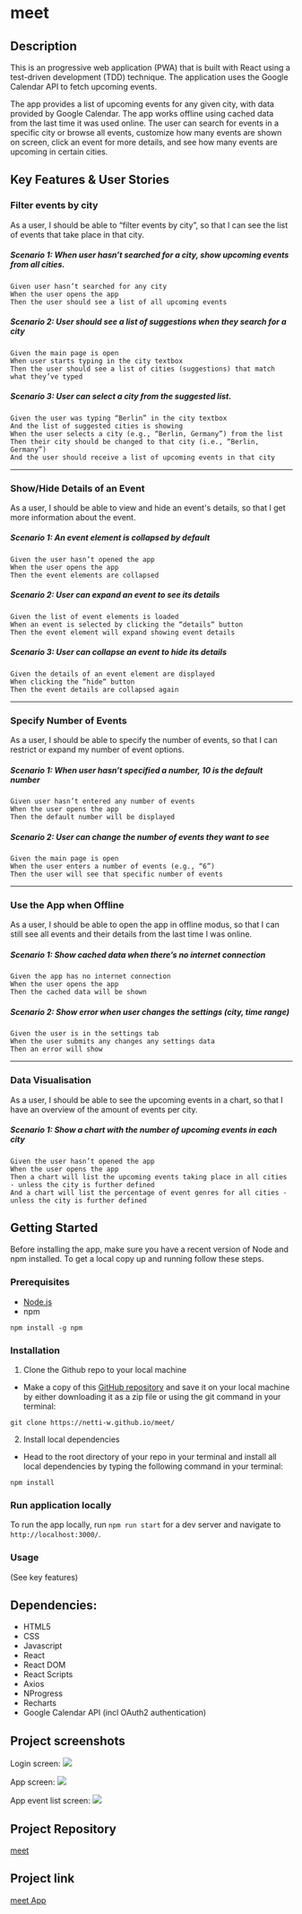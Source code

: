 # meet

## Description
This is an progressive web application (PWA) that is built with React using a test-driven development (TDD) technique. The application uses the Google Calendar API to fetch upcoming events.

The app provides a list of upcoming events for any given city, with data provided by Google Calendar. The app works offline using cached data from the last time it was used online. The user can search for events in a specific city or browse all events, customize how many events are shown on screen, click an event for more details, and see how many events are upcoming in certain cities.

## Key Features & User Stories
### Filter events by city
As a user, I should be able to “filter events by city”, so that I can see the list of events that take place in that city.
##### Scenario 1: When user hasn’t searched for a city, show upcoming events from all cities.
```
Given user hasn’t searched for any city
When the user opens the app
Then the user should see a list of all upcoming events
```
##### Scenario 2: User should see a list of suggestions when they search for a city
```
Given the main page is open
When user starts typing in the city textbox
Then the user should see a list of cities (suggestions) that match what they’ve typed
```
##### Scenario 3: User can select a city from the suggested list.
```
Given the user was typing “Berlin” in the city textbox
And the list of suggested cities is showing
When the user selects a city (e.g., “Berlin, Germany”) from the list
Then their city should be changed to that city (i.e., “Berlin, Germany”)
And the user should receive a list of upcoming events in that city
```
---
### Show/Hide Details of an Event
As a user, I should be able to view and hide an event's details, so that I get more information about the event.
##### Scenario 1: An event element is collapsed by default
```
Given the user hasn’t opened the app
When the user opens the app
Then the event elements are collapsed
```
##### Scenario 2: User can expand an event to see its details
```
Given the list of event elements is loaded
When an event is selected by clicking the “details“ button
Then the event element will expand showing event details
```
##### Scenario 3: User can collapse an event to hide its details
```
Given the details of an event element are displayed
When clicking the “hide“ button
Then the event details are collapsed again
```
---
### Specify Number of Events
As a user, I should be able to specify the number of events, so that I can restrict or expand my number of event options. 
##### Scenario 1: When user hasn’t specified a number, 10 is the default number
```
Given user hasn’t entered any number of events 
When the user opens the app
Then the default number will be displayed
```
##### Scenario 2: User can change the number of events they want to see
```
Given the main page is open
When the user enters a number of events (e.g., “6”)
Then the user will see that specific number of events 
```
---
### Use the App when Offline
As a user, I should be able to open the app in offline modus, so that I can still see all events and their details from the last time I was online.
##### Scenario 1: Show cached data when there’s no internet connection
```
Given the app has no internet connection 
When the user opens the app
Then the cached data will be shown
```
##### Scenario 2: Show error when user changes the settings (city, time range)
```
Given the user is in the settings tab 
When the user submits any changes any settings data
Then an error will show
```
---
### Data Visualisation
As a user, I should be able to see the upcoming events in a chart, so that I have an overview of the amount of events per city.
##### Scenario 1: Show a chart with the number of upcoming events in each city
```
Given the user hasn’t opened the app
When the user opens the app
Then a chart will list the upcoming events taking place in all cities - unless the city is further defined
And a chart will list the percentage of event genres for all cities - unless the city is further defined
```

## Getting Started
Before installing the app, make sure you have a recent version of Node and npm installed. To get a local copy up and running follow these steps. 

### Prerequisites
- [Node.js](https://nodejs.org/en/download/)
- npm
```
npm install -g npm
```

### Installation
 
1. Clone the Github repo to your local machine
- Make a copy of this [GitHub repository](https://netti-w.github.io/meet/) and save it on your local machine by either downloading it as a zip file or using the git command in your terminal:
```
git clone https://netti-w.github.io/meet/
```
2. Install local dependencies
- Head to the root directory of your repo in your terminal and install all local dependencies by typing the following command in your terminal:
```
npm install
```
### Run application locally
To run the app locally, run `npm run start` for a dev server and navigate to `http://localhost:3000/`.

### Usage
(See key features)

## Dependencies:
- HTML5
- CSS
- Javascript
- React
- React DOM
- React Scripts
- Axios
- NProgress
- Recharts
- Google Calendar API (incl OAuth2 authentication)

## Project screenshots
Login screen:
![](screenshots/meet_login_screen.png)

App screen:
![](screenshots/meet_app_screen.png)

App event list screen:
![](screenshots/meet_event_list.png)

## Project Repository
[meet](https://github.com/netti-w/meet)

## Project link
[meet App](https://netti-w.github.io/meet/)